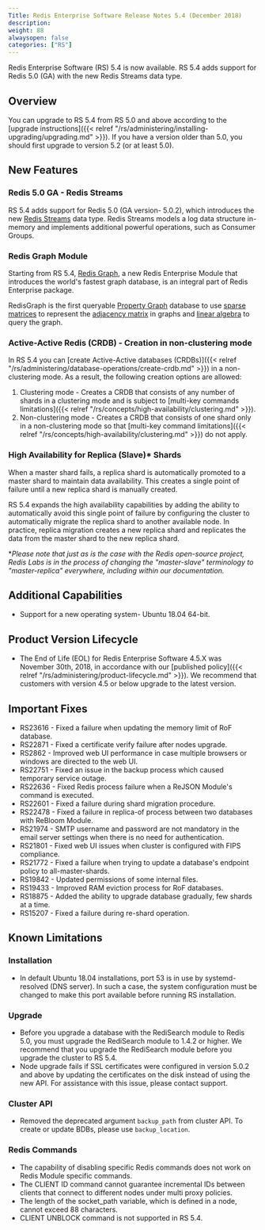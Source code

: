 ```yaml
---
Title: Redis Enterprise Software Release Notes 5.4 (December 2018)
description: 
weight: 88
alwaysopen: false
categories: ["RS"]
---
```

Redis Enterprise Software (RS) 5.4 is now available. RS 5.4 adds support for Redis 5.0 (GA) with the new Redis Streams data type.

## Overview

You can upgrade to RS 5.4 from RS 5.0 and above according to the [upgrade instructions]({{< relref "/rs/administering/installing-upgrading/upgrading.md" >}}). If you have a version older than 5.0, you should first upgrade to version 5.2 (or at least 5.0).

## New Features

### Redis 5.0 GA - Redis Streams

RS 5.4 adds support for Redis 5.0 (GA version- 5.0.2), which introduces the new [Redis Streams](https://redis.io/topics/streams-intro) data type. Redis Streams models a log data structure in-memory and implements additional powerful operations, such as Consumer Groups.

### Redis Graph Module

Starting from RS 5.4, [Redis Graph](https://oss.redislabs.com/redisgraph/), a new Redis Enterprise Module that introduces the world's fastest graph database, is an integral part of Redis Enterprise package.

RedisGraph is the first queryable [Property Graph](https://github.com/opencypher/openCypher/blob/master/docs/property-graph-model.adoc) database to use [sparse matrices](https://en.wikipedia.org/wiki/Sparse_matrix) to represent the [adjacency matrix](https://en.wikipedia.org/wiki/Adjacency_matrix) in graphs and [linear algebra](http://faculty.cse.tamu.edu/davis/GraphBLAS.html) to query the graph.

### Active-Active Redis (CRDB) - Creation in non-clustering mode

In RS 5.4 you can [create Active-Active databases (CRDBs)]({{< relref "/rs/administering/database-operations/create-crdb.md" >}}) in a non-clustering mode. As a result, the following creation options are allowed:

1. Clustering mode - Creates a CRDB that consists of any number of shards in a clustering mode and is subject to [multi-key commands limitations]({{< relref "/rs/concepts/high-availability/clustering.md" >}}).
1. Non-clustering mode - Creates a CRDB that consists of one shard only in a non-clustering mode so that [multi-key command limitations]({{< relref "/rs/concepts/high-availability/clustering.md" >}}) do not apply.

### High Availability for Replica (Slave)* Shards

When a master shard fails, a replica shard is automatically promoted to a master shard to maintain data availability. This creates a single point of failure until a new replica shard is manually created.

RS 5.4 expands the high availability capabilities by adding the ability to automatically avoid this single point of failure by configuring the cluster to automatically migrate the replica shard to another available node. In practice, replica migration creates a new replica shard and replicates the data from the master shard to the new replica shard.

*_Please note that just as is the case with the Redis open-source project, Redis Labs is in the process of changing the "master-slave" terminology to "master-replica" everywhere, including within our documentation._

## Additional Capabilities

*   Support for a new operating system- Ubuntu 18.04 64-bit.

## Product Version Lifecycle

*   The End of Life (EOL) for Redis Enterprise Software 4.5.X was November 30th, 2018, in accordance with our [published policy]({{< relref "/rs/administering/product-lifecycle.md" >}}). We recommend that customers with version 4.5 or below upgrade to the latest version.

## Important Fixes

*   RS23616 - Fixed a failure when updating the memory limit of RoF database.
*   RS22871 - Fixed a certificate verify failure after nodes upgrade.
*   RS2862 - Improved web UI performance in case multiple browsers or windows are directed to the web UI.
*   RS22751 - Fixed an issue in the backup process which caused temporary service outage.
*   RS22636 - Fixed Redis process failure when a ReJSON Module's command is executed.
*   RS22601 - Fixed a failure during shard migration procedure.
*   RS22478 - Fixed a failure in replica-of process between two databases with ReBloom Module.
*   RS21974 - SMTP username and password are not mandatory in the email server settings when there is no need for authentication.
*   RS21801 - Fixed web UI issues when cluster is configured with FIPS compliance.
*   RS21772 - Fixed a failure when trying to update a database's endpoint policy to all-master-shards.
*   RS19842 - Updated permissions of some internal files.
*   RS19433 - Improved RAM eviction process for RoF databases.
*   RS18875 - Added the ability to upgrade database gradually, few shards at a time.
*   RS15207 - Fixed a failure during re-shard operation.

## Known Limitations

### Installation

*   In default Ubuntu 18.04 installations, port 53 is in use by systemd-resolved (DNS server). In such a case, the system configuration must be changed to make this port available before running RS installation.

### Upgrade

*   Before you upgrade a database with the RediSearch module to Redis 5.0, you must upgrade the RediSearch module to 1.4.2 or higher. We recommend that you upgrade the RediSearch module before you upgrade the cluster to RS 5.4.
*   Node upgrade fails if SSL certificates were configured in version 5.0.2 and above by updating the certificates on the disk instead of using the new API. For assistance with this issue, please contact support. 

### Cluster API

*   Removed the deprecated argument `backup_path` from cluster API. To create or update BDBs, please use `backup_location`.

### Redis Commands

*   The capability of disabling specific Redis commands does not work on Redis Module specific commands.
*   The CLIENT ID command cannot guarantee incremental IDs between clients that connect to different nodes under multi proxy policies.
*   The length of the socket_path variable, which is defined in a node, cannot exceed 88 characters.
*   CLIENT UNBLOCK command is not supported in RS 5.4.
